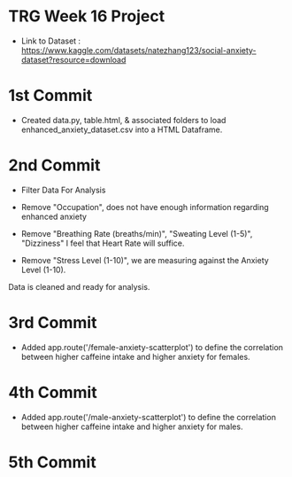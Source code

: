# TRG Week 16 Project

- Link to Dataset : https://www.kaggle.com/datasets/natezhang123/social-anxiety-dataset?resource=download

# 1st Commit

- Created data.py, table.html, & associated folders to load enhanced_anxiety_dataset.csv into a HTML Dataframe.

# 2nd Commit

- Filter Data For Analysis

- Remove "Occupation", does not have enough information regarding enhanced anxiety

- Remove "Breathing Rate (breaths/min)", "Sweating Level (1-5)", "Dizziness" I feel that Heart Rate will suffice.

- Remove "Stress Level (1-10)", we are measuring against the Anxiety Level (1-10).

Data is cleaned and ready for analysis.

# 3rd Commit

- Added app.route('/female-anxiety-scatterplot') to define the correlation between higher caffeine intake and higher anxiety for females.

# 4th Commit

- Added app.route('/male-anxiety-scatterplot') to define the correlation between higher caffeine intake and higher anxiety for males.

# 5th Commit